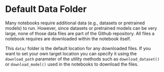 # Default Data Folder

Many notebooks require additional data (e.g., datasets or pretrained models) to run. However, since datasets or pretrained models can be very large, none of those data files are part of the Github repository. All files a notebook requires are downloaded within the notebook itself.

This `data/` folder is the default location for any downloaded files. If you want to set your own target location you can specify it using the `download_path` parameter of the utility methods such as `download_dataset()` or `download_model()` used in the notebooks to download the files.
